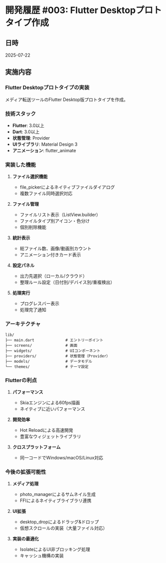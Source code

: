 # 開発履歴 #003: Flutter Desktopプロトタイプ作成

## 日時
2025-07-22

## 実施内容

### Flutter Desktopプロトタイプの実装
メディア転送ツールのFlutter Desktop版プロトタイプを作成。

### 技術スタック
- **Flutter**: 3.0以上
- **Dart**: 3.0以上
- **状態管理**: Provider
- **UIライブラリ**: Material Design 3
- **アニメーション**: flutter_animate

### 実装した機能

1. **ファイル選択機能**
   - file_pickerによるネイティブファイルダイアログ
   - 複数ファイル同時選択対応

2. **ファイル管理**
   - ファイルリスト表示（ListView.builder）
   - ファイルタイプ別アイコン・色分け
   - 個別削除機能

3. **統計表示**
   - 総ファイル数、画像/動画別カウント
   - アニメーション付きカード表示

4. **設定パネル**
   - 出力先選択（ローカル/クラウド）
   - 整理ルール設定（日付別/デバイス別/重複検出）

5. **処理実行**
   - プログレスバー表示
   - 処理完了通知

### アーキテクチャ

```
lib/
├── main.dart              # エントリーポイント
├── screens/               # 画面
├── widgets/               # UIコンポーネント
├── providers/             # 状態管理（Provider）
├── models/                # データモデル
└── themes/                # テーマ設定
```

### Flutterの利点

1. **パフォーマンス**
   - Skiaエンジンによる60fps描画
   - ネイティブに近いパフォーマンス

2. **開発効率**
   - Hot Reloadによる高速開発
   - 豊富なウィジェットライブラリ

3. **クロスプラットフォーム**
   - 同一コードでWindows/macOS/Linux対応

### 今後の拡張可能性

1. **メディア処理**
   - photo_managerによるサムネイル生成
   - FFIによるネイティブライブラリ連携

2. **UI拡張**
   - desktop_dropによるドラッグ&ドロップ
   - 仮想スクロールの実装（大量ファイル対応）

3. **実装の最適化**
   - IsolateによるUI非ブロッキング処理
   - キャッシュ機構の実装
